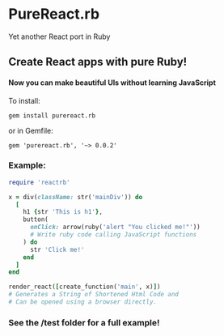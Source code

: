 # PureReact.rb
Yet another React port in Ruby

## Create React apps with pure Ruby!
#### Now you can make beautiful UIs without learning JavaScript

To install:
```
gem install purereact.rb
```
or in Gemfile:
```
gem 'purereact.rb', '~> 0.0.2'
```

### Example:

```ruby
require 'reactrb'

x = div(className: str('mainDiv')) do
  [
    h1 {str 'This is h1'},
    button(
      onClick: arrow(ruby('alert "You clicked me!"'))
      # Write ruby code calling JavaScript functions
    ) do
      str 'Click me!'
    end
  ]
end

render_react([create_function('main', x)])
# Generates a String of Shortened Html Code and
# Can be opened using a browser directly.
```

### See the /test folder for a full example!
